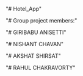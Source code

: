 "# Hotel_App" 

"# Group project members:"

"# GIRIBABU ANISETTI"

"# NISHANT CHAVAN"

"# AKSHAT SHIRSAT"

"# RAHUL CHAKRAVORTY"

